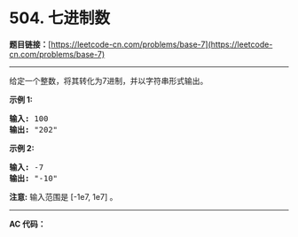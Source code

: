 # 504. 七进制数

**题目链接：**[https://leetcode-cn.com/problems/base-7](https://leetcode-cn.com/problems/base-7)

---

<div class="content__1Y2H">
 <div class="notranslate">
  <p>给定一个整数，将其转化为7进制，并以字符串形式输出。</p> 
  <p><strong>示例 1:</strong></p> 
  <pre class="language-text"><strong>输入:</strong> 100
<strong>输出:</strong> "202"
</pre> 
  <p><strong>示例 2:</strong></p> 
  <pre class="language-text"><strong>输入:</strong> -7
<strong>输出:</strong> "-10"
</pre> 
  <p><strong>注意:</strong> 输入范围是&nbsp;[-1e7, 1e7] 。</p> 
 </div>
</div>

---

**AC 代码：**

```java

```